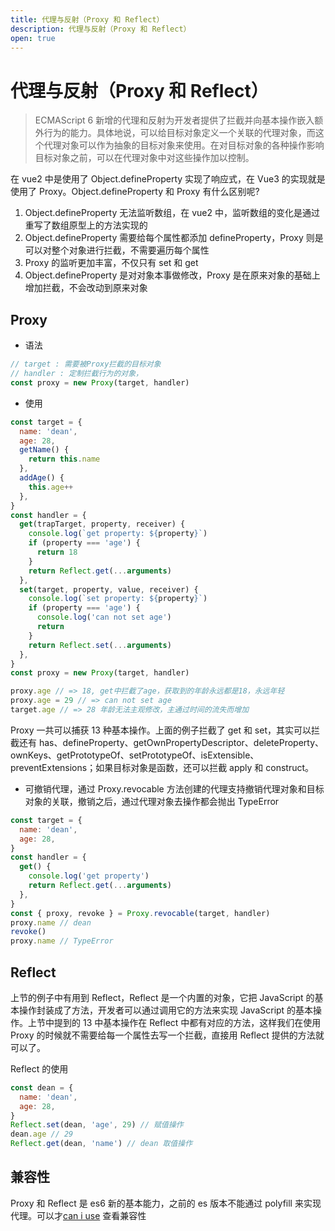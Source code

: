```yaml
---
title: 代理与反射（Proxy 和 Reflect）
description: 代理与反射（Proxy 和 Reflect）
open: true
---
```


# 代理与反射（Proxy 和 Reflect）

> ECMAScript 6 新增的代理和反射为开发者提供了拦截并向基本操作嵌入额外行为的能力。具体地说，可以给目标对象定义一个关联的代理对象，而这个代理对象可以作为抽象的目标对象来使用。在对目标对象的各种操作影响目标对象之前，可以在代理对象中对这些操作加以控制。

在 vue2 中是使用了 Object.defineProperty 实现了响应式，在 Vue3 的实现就是使用了 Proxy。Object.defineProperty 和 Proxy 有什么区别呢?

1. Object.defineProperty 无法监听数组，在 vue2 中，监听数组的变化是通过重写了数组原型上的方法实现的
1. Object.defineProperty 需要给每个属性都添加 defineProperty，Proxy 则是可以对整个对象进行拦截，不需要遍历每个属性
1. Proxy 的监听更加丰富，不仅只有 set 和 get
1. Object.defineProperty 是对对象本事做修改，Proxy 是在原来对象的基础上增加拦截，不会改动到原来对象

## Proxy

- 语法

```js
// target : 需要被Proxy拦截的目标对象
// handler : 定制拦截行为的对象，
const proxy = new Proxy(target, handler)
```

- 使用

```js
const target = {
  name: 'dean',
  age: 28,
  getName() {
    return this.name
  },
  addAge() {
    this.age++
  },
}
const handler = {
  get(trapTarget, property, receiver) {
    console.log(`get property: ${property}`)
    if (property === 'age') {
      return 18
    }
    return Reflect.get(...arguments)
  },
  set(target, property, value, receiver) {
    console.log(`set property: ${property}`)
    if (property === 'age') {
      console.log('can not set age')
      return
    }
    return Reflect.set(...arguments)
  },
}
const proxy = new Proxy(target, handler)

proxy.age // => 18, get中拦截了age，获取到的年龄永远都是18，永远年轻
proxy.age = 29 // => can not set age
target.age // => 28 年龄无法主观修改，主通过时间的流失而增加
```

Proxy 一共可以捕获 13 种基本操作。上面的例子拦截了 get 和 set，其实可以拦截还有 has、defineProperty、getOwnPropertyDescriptor、deleteProperty、ownKeys、getPrototypeOf、setPrototypeOf、isExtensible、preventExtensions；如果目标对象是函数，还可以拦截 apply 和 construct。

- 可撤销代理，通过 Proxy.revocable 方法创建的代理支持撤销代理对象和目标对象的关联，撤销之后，通过代理对象去操作都会抛出 TypeError

```js
const target = {
  name: 'dean',
  age: 28,
}
const handler = {
  get() {
    console.log('get property')
    return Reflect.get(...arguments)
  },
}
const { proxy, revoke } = Proxy.revocable(target, handler)
proxy.name // dean
revoke()
proxy.name // TypeError
```

## Reflect

上节的例子中有用到 Reflect，Reflect 是一个内置的对象，它把 JavaScript 的基本操作封装成了方法，开发者可以通过调用它的方法来实现 JavaScript 的基本操作。上节中提到的 13 中基本操作在 Reflect 中都有对应的方法，这样我们在使用 Proxy 的时候就不需要给每一个属性去写一个拦截，直接用 Reflect 提供的方法就可以了。

Reflect 的使用

```js
const dean = {
  name: 'dean',
  age: 28,
}
Reflect.set(dean, 'age', 29) // 赋值操作
dean.age // 29
Reflect.get(dean, 'name') // dean 取值操作
```

## 兼容性

Proxy 和 Reflect 是 es6 新的基本能力，之前的 es 版本不能通过 polyfill 来实现代理。可以才[can i use](https://caniuse.com/?search=Proxy) 查看兼容性
